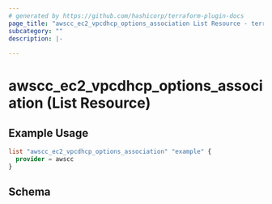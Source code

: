 ```yaml
---
# generated by https://github.com/hashicorp/terraform-plugin-docs
page_title: "awscc_ec2_vpcdhcp_options_association List Resource - terraform-provider-awscc"
subcategory: ""
description: |-
  
---
```


# awscc_ec2_vpcdhcp_options_association (List Resource)



## Example Usage

```terraform
list "awscc_ec2_vpcdhcp_options_association" "example" {
  provider = awscc
}
```

<!-- schema generated by tfplugindocs -->
## Schema
